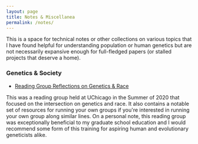 ```yaml
---
layout: page
title: Notes & Miscellanea 
permalink: /notes/
---
```


This is a space for technical notes or other collections on various topics that I have found helpful for understanding population or human genetics but are not necessarily expansive enough for full-fledged papers (or stalled projects that deserve a home).

<!-- ### Population Genetics -->

<!-- * Deviations of the Moran Model from the Coalescent under large sample-size -->
  <!-- [Paper]() [Code]() -->

### Genetics & Society

* [Reading Group Reflections on Genetics & Race](https://voices.uchicago.edu/geneticists-against-hate/)

This was a reading group held at UChicago in the Summer of 2020 that focused on the intersection on genetics and race. It also contains a notable set of resources for running your own groups if you're interested in running your own group along similar lines. On a personal note, this reading group was exceptionally beneficial to my graduate school education and I would recommend some form of this training for aspiring human and evolutionary geneticists alike. 